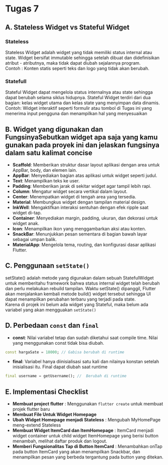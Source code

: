 # Tugas 7

## A. Stateless Widget vs Stateful Widget
### Stateless
Stateless Widget adalah widget yang tidak memiliki status internal atau state. Widget bersifat immutable sehingga setelah dibuat dan didefinisikan atribut - atributnya, maka tidak dapat diubah sejalannya program.\
Contoh : Konten statis seperti teks dan logo yang tidak akan berubah.
### Statefull
Stateful Widget dapat mengelola status internalnya atau state sehingga dapat berubah selama siklus hidupnya. Stateful Widget terdiri dari dua bagian: kelas widget utama dan kelas state yang menyimpan data dinamis. \
Contoh: Widget interaktif seperti formulir atau tombol di Tugas ini yang menerima input pengguna dan menampilkan hal yang menyesuaikan

## B. Widget yang digunakan dan FungsinyaSebutkan widget apa saja yang kamu gunakan pada proyek ini dan jelaskan fungsinya dalam satu kalimat concise


- **Scaffold**: Memberikan struktur dasar layout aplikasi dengan area untuk AppBar, body, dan elemen lain.
- **AppBar**: Menyediakan bagian atas aplikasi untuk widget seperti judul.
- **Text**: Menampilkan teks ke user.
- **Padding**: Memberikan jarak di sekitar widget agar tampil lebih rapi.
- **Column**: Mengatur widget secara vertikal dalam layout.
- **Center**: Menempatkan widget di tengah area yang tersedia.
- **Material**: Membungkus widget dengan tampilan material design.
- **InkWell**: Mengaktifkan interaksi sentuhan dengan efek ripple saat widget di-tap.
- **Container**: Menyediakan margin, padding, ukuran, dan dekorasi untuk widget anak.
- **Icon**: Menampilkan ikon yang menggambarkan aksi atau konten.
- **SnackBar**: Menunjukkan pesan sementara di bagian bawah layar sebagai umpan balik.
- **MaterialApp**: Mengelola tema, routing, dan konfigurasi dasar aplikasi Flutter.

## C. Penggunaan `setState()`
setState() adalah metode yang digunakan dalam sebuah StatefulWidget untuk memberitahu framework bahwa status internal widget telah berubah dan perlu melakukan rebuild tampilan. Waktu setState() dipanggil, Flutter akan menjalankan kembali metode build() widget tersebut sehingga UI dapat menampilkan perubahan terbaru yang terjadi pada state.\
Karena di projek ini belum ada widget yang Stateful, maka belum ada variabel yang akan mengguakan `setState()`

## D. Perbedaan `const` dan `final`
- **const**: Nilai variabel tetap dan sudah diketahui saat compile time. Nilai yang menggunakan const tidak bisa diubah.

```dart
const hargaSate = 18000; // Gabisa berubah di runtime
```

- **final**: Variabel hanya diinisialisasi satu kali dan nilainya konstan setelah inisialisasi itu. Final dapat diubah saat runtime
```dart
final username = getUsername(); //  Berubah di runtime
```
## E. Implementasi Checklist
- **Membuat project flutter** : Menggunakan `flutter create` untuk membuat projek flutter baru
- **Membuat File Untuk Widget Homepage**
- **Ubah Widget Homepage menjadi Stateless** : Mengubah MyHomePage meng-extend Stateless
- **Membuat Widget ItemCard dan ItemHomepage** : ItemCard menjadi widget container untuk child widget ItemHomepage yang berisi button menambah, melihat daftar produk dan logout.
- **Memberi Fungsionalitas Tap di Button ItemCard** : Menambahkan onTap pada button ItemCard yang akan menampilkan Snackbar, dan menampilkan pesan yang berbeda tergantung pada button yang ditekan.

